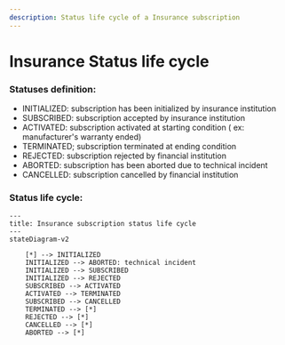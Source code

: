 ```yaml
---
description: Status life cycle of a Insurance subscription
---
```


# Insurance Status life cycle

### Statuses  definition:

* INITIALIZED: subscription has been initialized by insurance institution
* SUBSCRIBED: subscription accepted by insurance institution
* ACTIVATED: subscription activated at starting condition ( ex: manufacturer's warranty ended)
* TERMINATED; subscription terminated at ending condition&#x20;
* REJECTED: subscription rejected by financial institution
* ABORTED: subscription has been aborted due to technical incident
* CANCELLED: subscription cancelled by financial institution&#x20;

### Status life cycle:

```mermaid
---
title: Insurance subscription status life cycle
---
stateDiagram-v2 
    
    [*] --> INITIALIZED 
    INITIALIZED --> ABORTED: technical incident
    INITIALIZED --> SUBSCRIBED
    INITIALIZED --> REJECTED
    SUBSCRIBED --> ACTIVATED
    ACTIVATED --> TERMINATED
    SUBSCRIBED --> CANCELLED
    TERMINATED --> [*]
    REJECTED --> [*]
    CANCELLED --> [*]
    ABORTED --> [*]
```
